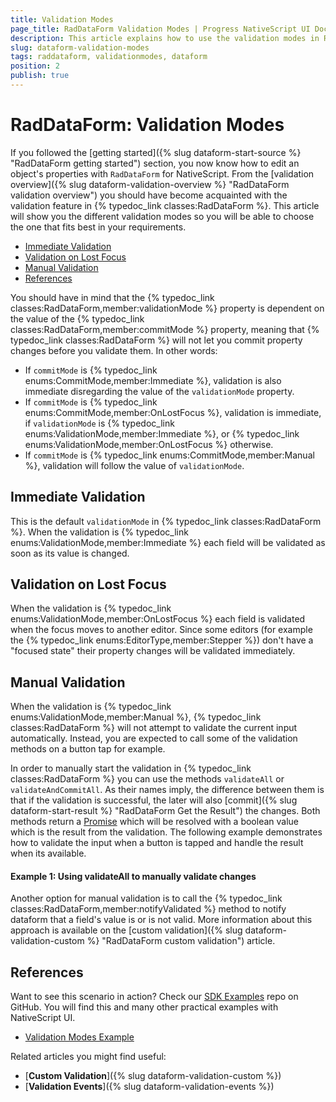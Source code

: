 ```yaml
---
title: Validation Modes
page_title: RadDataForm Validation Modes | Progress NativeScript UI Documentation
description: This article explains how to use the validation modes in RadDataForm for NativeScript.
slug: dataform-validation-modes
tags: raddataform, validationmodes, dataform
position: 2
publish: true
---
```


# RadDataForm: Validation Modes

If you followed the [getting started]({% slug dataform-start-source %} "RadDataForm getting started") section, you now know how to edit an object's properties with `RadDataForm` for NativeScript. From the [validation overview]({% slug dataform-validation-overview %} "RadDataForm validation overview") you should have become acquainted with the validation feature in {% typedoc_link classes:RadDataForm %}. This article will show you the different validation modes so you will be able to choose the one that fits best in your requirements.

* [Immediate Validation](#immediate-validation)
* [Validation on Lost Focus](#validation-on-lost-focus)
* [Manual Validation](#manual-validation)
* [References](#references)

You should have in mind that the {% typedoc_link classes:RadDataForm,member:validationMode %} property is dependent on the value of the {% typedoc_link classes:RadDataForm,member:commitMode %} property, meaning that {% typedoc_link classes:RadDataForm %} will not let you commit property changes before you validate them. In other words:
* If `commitMode` is {% typedoc_link enums:CommitMode,member:Immediate %}, validation is also immediate disregarding the value of the `validationMode` property.
* If `commitMode` is {% typedoc_link enums:CommitMode,member:OnLostFocus %}, validation is immediate, if `validationMode` is {% typedoc_link enums:ValidationMode,member:Immediate %}, or {% typedoc_link enums:ValidationMode,member:OnLostFocus %} otherwise.
* If `commitMode` is {% typedoc_link enums:CommitMode,member:Manual %}, validation will follow the value of `validationMode`.

## Immediate Validation

This is the default `validationMode` in {% typedoc_link classes:RadDataForm %}. When the validation is {% typedoc_link enums:ValidationMode,member:Immediate %} each field will be validated as soon as its value is changed.

## Validation on Lost Focus

When the validation is {% typedoc_link enums:ValidationMode,member:OnLostFocus %} each field is validated when the focus moves to another editor. Since some editors (for example the {% typedoc_link enums:EditorType,member:Stepper %}) don't have a "focused state" their property changes will be validated immediately.

## Manual Validation

When the validation is {% typedoc_link enums:ValidationMode,member:Manual %}, {% typedoc_link classes:RadDataForm %} will not attempt to validate the current input automatically. Instead, you are expected to call some of the validation methods on a button tap for example.

In order to manually start the validation in {% typedoc_link classes:RadDataForm %} you can use the methods `validateAll` or `validateAndCommitAll`. As their names imply, the difference between them is that if the validation is successful, the later will also [commit]({% slug dataform-start-result %} "RadDataForm Get the Result") the changes. Both methods return a <a href="https://developer.mozilla.org/en-US/docs/Web/JavaScript/Reference/Global_Objects/Promise" target="_blank">Promise</a> which will be resolved with a boolean value which is the result from the validation. The following example demonstrates how to validate the input when a button is tapped and handle the result when its available.

#### Example 1: Using validateAll to manually validate changes

<snippet id='dataform-validate-all'/>

Another option for manual validation is to call the {% typedoc_link classes:RadDataForm,member:notifyValidated %} method to notify dataform that a field's value is or is not valid. More information about this approach is available on the [custom validation]({% slug dataform-validation-custom %} "RadDataForm custom validation") article.

## References

Want to see this scenario in action?
Check our [SDK Examples](https://github.com/telerik/nativescript-ui-samples) repo on GitHub. You will find this and many other practical examples with NativeScript UI.

* [Validation Modes Example](https://github.com/telerik/nativescript-ui-samples/tree/master/dataform/app/examples/validation/validation-modes)

Related articles you might find useful:

* [**Custom Validation**]({% slug dataform-validation-custom %})
* [**Validation Events**]({% slug dataform-validation-events %})
